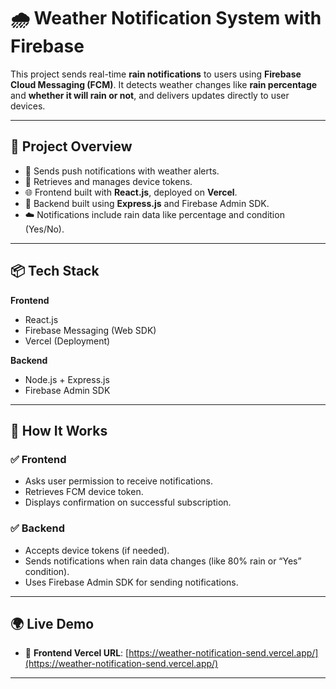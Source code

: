 # 🌧️ Weather Notification System with Firebase

This project sends real-time **rain notifications** to users using **Firebase Cloud Messaging (FCM)**. It detects weather changes like **rain percentage** and **whether it will rain or not**, and delivers updates directly to user devices.

---

## 🚀 Project Overview

- 🔔 Sends push notifications with weather alerts.
- 📱 Retrieves and manages device tokens.
- 🌐 Frontend built with **React.js**, deployed on **Vercel**.
- 🧪 Backend built using **Express.js** and Firebase Admin SDK.
- ☁️ Notifications include rain data like percentage and condition (Yes/No).

---

## 📦 Tech Stack

**Frontend**
- React.js
- Firebase Messaging (Web SDK)
- Vercel (Deployment)

**Backend**
- Node.js + Express.js
- Firebase Admin SDK

---

## 🔧 How It Works

### ✅ Frontend
- Asks user permission to receive notifications.
- Retrieves FCM device token.
- Displays confirmation on successful subscription.

### ✅ Backend
- Accepts device tokens (if needed).
- Sends notifications when rain data changes (like 80% rain or “Yes” condition).
- Uses Firebase Admin SDK for sending notifications.

---

## 🌍 Live Demo

- 🔗 **Frontend Vercel URL**: [https://weather-notification-send.vercel.app/](https://weather-notification-send.vercel.app/)

---





